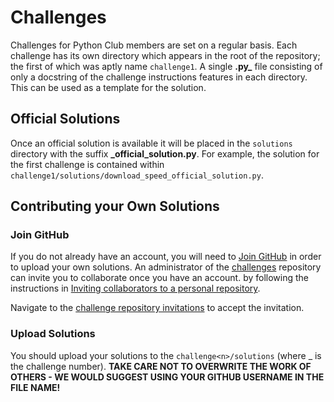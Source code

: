 # Challenges
Challenges for Python Club members are set on a regular basis.  Each challenge has its own directory which appears in the root of the repository; the first of which was aptly name ```challenge1```.  A single **.py_** file consisting of only a docstring of the challenge instructions features in each directory.  This can be used as a template for the solution.

## Official Solutions

Once an official solution is available it will be placed in the ```solutions``` directory with the suffix **_official_solution.py**.  For example, the solution for the first challenge is contained within ```challenge1/solutions/download_speed_official_solution.py```.

## Contributing your Own Solutions

### Join GitHub

If you do not already have an account, you will need to [Join GitHub](https://github.com/join) in order to upload your own solutions.  An administrator of the [challenges](https://github.com/ty1er-durden/challenges/) repository can invite you to collaborate once you have an account. by following the instructions in [Inviting collaborators to a personal repository](https://help.github.com/en/articles/inviting-collaborators-to-a-personal-repository).

Navigate to the [challenge repository invitations](https://github.com/ty1er-durden/challenges/invitations) to accept the invitation.

### Upload Solutions

You should upload your solutions to the ```challenge<n>/solutions``` (where _<n> is the challenge number).  **TAKE CARE NOT TO OVERWRITE THE WORK OF OTHERS - WE WOULD SUGGEST USING YOUR GITHUB USERNAME IN THE FILE NAME!**